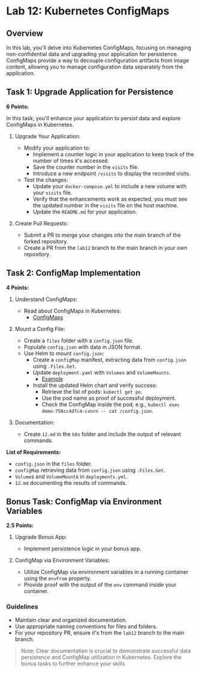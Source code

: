 # Lab 12: Kubernetes ConfigMaps

## Overview

In this lab, you'll delve into Kubernetes ConfigMaps, focusing on managing non-confidential data and upgrading your application for persistence. ConfigMaps provide a way to decouple configuration artifacts from image content, allowing you to manage configuration data separately from the application.

## Task 1: Upgrade Application for Persistence

**6 Points:**

In this task, you'll enhance your application to persist data and explore ConfigMaps in Kubernetes.

1. Upgrade Your Application:
   - Modify your application to:
     - Implement a counter logic in your application to keep track of the number of times it's accessed.
     - Save the counter number in the `visits` file.
     - Introduce a new endpoint `/visits` to display the recorded visits.
   - Test the changes:
     - Update your `docker-compose.yml` to include a new volume with your `visits` file.
     - Verify that the enhancements work as expected, you must see the updated number in the `visits` file on the host machine.
     - Update the `README.md` for your application.

2. Create Pull Requests:
    - Submit a PR to merge your changes into the main branch of the forked repository.
    - Create a PR from the `lab12` branch to the main branch in your own repository.


## Task 2: ConfigMap Implementation

**4 Points:**

1. Understand ConfigMaps:
   - Read about ConfigMaps in Kubernetes:
     - [ConfigMaps](https://kubernetes.io/docs/concepts/configuration/configmap/)

2. Mount a Config File:
   - Create a `files` folder with a `config.json` file.
   - Populate `config.json` with data in JSON format.
   - Use Helm to mount `config.json`:
     - Create a `configMap` manifest, extracting data from `config.json` using `.Files.Get`.
     - Update `deployment.yaml` with `Volumes` and `VolumeMounts`.
       - [Example](https://carlos.mendible.com/2019/02/10/kubernetes-mount-file-pod-with-configmap/)
     - Install the updated Helm chart and verify success:
       - Retrieve the list of pods: `kubectl get po`.
       - Use the pod name as proof of successful deployment.
       - Check the ConfigMap inside the pod, e.g., `kubectl exec demo-758cc4d7c4-cxnrn -- cat /config.json`.

3. Documentation:
   - Create `12.md` in the `k8s` folder and include the output of relevant commands.

**List of Requirements:**

- `config.json` in the `files` folder.
- `configMap` retrieving data from `config.json` using `.Files.Get`.
- `Volume`s and `VolumeMount`s in `deployments.yml`.
- `12.md` documenting the results of commands.

## Bonus Task: ConfigMap via Environment Variables

**2.5 Points:**

1. Upgrade Bonus App:
   - Implement persistence logic in your bonus app.

2. ConfigMap via Environment Variables:
   - Utilize ConfigMap via environment variables in a running container using the `envFrom` property.
   - Provide proof with the output of the `env` command inside your container.

### Guidelines

- Maintain clear and organized documentation.
- Use appropriate naming conventions for files and folders.
- For your repository PR, ensure it's from the `lab12` branch to the main branch.

> Note: Clear documentation is crucial to demonstrate successful data persistence and ConfigMap utilization in Kubernetes. Explore the bonus tasks to further enhance your skills.
